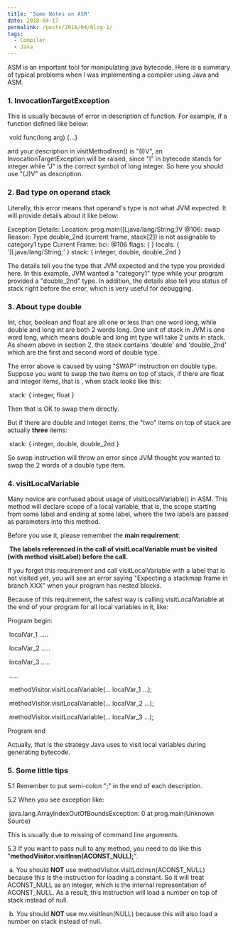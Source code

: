 ```yaml
---
title: 'Some Notes on ASM'
date: 2018-04-17
permalink: /posts/2018/04/blog-1/
tags:
  - Compiler
  - Java
---
```


ASM is an important tool for manipulating java bytecode. Here is a summary of typical problems when I was implementing a compiler using Java and ASM.

### 1. InvocationTargetException

This is usually because of error in description of function. For example, if a function defined like below:

​	void func(long arg) {...}

and your description in visitMethodInsn() is "(I)V", an InvocationTargetException will be raised, since "I" in bytecode stands for integer while "J" is the correct symbol of long integer. So here you should use "(J)V" as description.



### 2. Bad type on operand stack

Literally, this error means that operand's type is not what JVM expected. It will provide details about it like below:

Exception Details:
  Location:
    prog.main([Ljava/lang/String;)V @106: swap
  Reason:
    Type double_2nd (current frame, stack[2]) is not assignable to category1 type
  Current Frame:
    bci: @106
    flags: { }
    locals: { '[Ljava/lang/String;' }
    stack: { integer, double, double_2nd }

The details tell you the type that JVM expected and the type you provided here. In this example, JVM wanted a "category1" type while your program provided a  "double_2nd" type. In addition, the details also tell you status of stack right before the error, which is very useful for debugging.



### 3. About type double

Int, char,  boolean and float are all one or less than one word long, while double and long int are both 2 words long. One unit of stack in JVM is one word long, which means double and long int type will take 2 units in stack. As shown above in section 2, the stack contains 'double' and 'double_2nd' which are the first and second word of double type. 

The error above is caused by using "SWAP" instruction on double type. Suppose you want to swap the two items on top of stack, if there are float and integer items, that is , when stack looks like this:

​	stack: { integer, float }

Then that is OK to swap them directly.

But if there are double and integer items, the "two" items on top of stack are actually **three** items:

​	stack: { integer, double, double_2nd }

So swap instruction will throw an error since JVM thought you wanted to swap the 2 words of a double type item. 



### 4. visitLocalVariable

Many novice are confused about usage of visitLocalVariable() in ASM. This method will declare scope of a local variable, that is, the scope starting from some label and ending at some label, where the two labels are passed as parameters into this method. 

Before you use it, please remember the **main requirement**: 

​	**The labels referenced in the call of visitLocalVariable must be visited (with method visitLabel) before the call.**

If you forget this requirement and call visitLocalVariable with a label that is not visited yet, you will see an error saying "Expecting a stackmap frame in branch XXX" when your program has nested blocks.

Because of this requirement, the safest way is calling visitLocalVariable at the end of your program for all local variables in it, like:

Program begin:

​	localVar_1 .....

​	localVar_2 .....

​	localVar_3 .....

​	.....

​	methodVisitor.visitLocalVariable(... localVar_1 ...);

​	methodVisitor.visitLocalVariable(... localVar_2 ...);	

​	methodVisitor.visitLocalVariable(... localVar_3 ...);

Program end

Actually, that is the strategy Java uses to visit local variables during generating bytecode.



### 5. Some little tips

5.1 Remember to put semi-colon ";" in the end of each description.

5.2 When you see exception like:

​	java.lang.ArrayIndexOutOfBoundsException: 0
	at prog.main(Unknown Source)

This is usually due to missing of command line arguments. 

5.3 If you want to pass null to any method, you need to do like this "**methodVisitor.visitInsn(ACONST_NULL);**".

​	a. You should **NOT** use methodVisitor.visitLdcInsn(ACONST_NULL) because this is the instruction for loading a constant. So it will treat ACONST_NULL as an integer, which is the internal representation of  ACONST_NULL. As a result, this instruction will load a number on top of stack instead of null.

​	b. You should **NOT** use mv.visitInsn(NULL) because this will also load a number on stack instead of null.  

